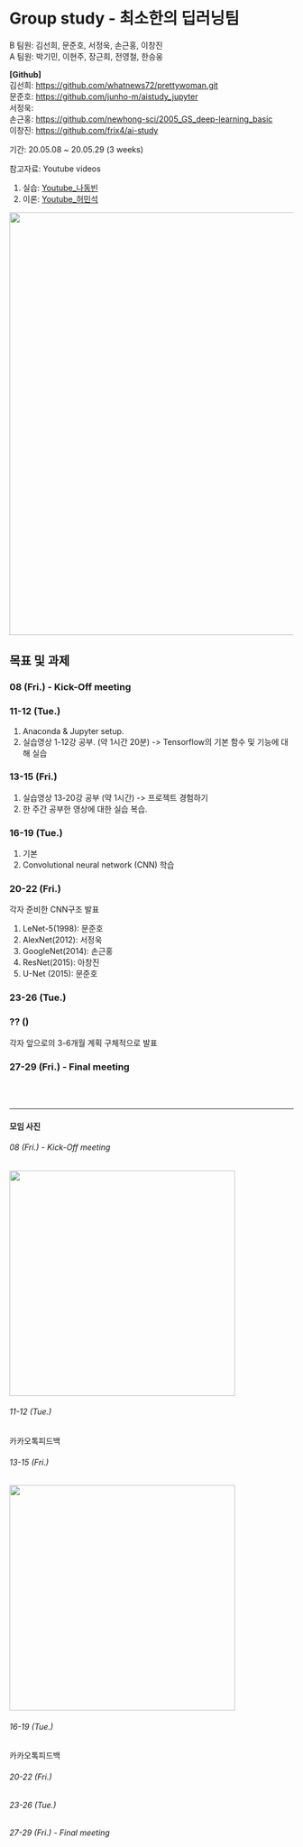# Group study - 최소한의 딥러닝팀
B 팀원: 김선희, 문준호, 서정욱, 손근홍, 이창진<br>
A 팀원: 박기민, 이현주, 장근희, 전영철, 한승웅

__[Github]__<br>
김선희: https://github.com/whatnews72/prettywoman.git<br>
문준호: https://github.com/junho-m/aistudy_jupyter<br>
서정욱: <br>
손근홍: https://github.com/newhong-sci/2005_GS_deep-learning_basic<br>
이창진: https://github.com/frix4/ai-study 

기간: 20.05.08 ~ 20.05.29 (3 weeks)

참고자료: Youtube videos
1. 실습: [Youtube_나동빈](https://www.youtube.com/watch?v=qxUD7fOseBQ&list=PLRx0vPvlEmdAbnmLH9yh03cw9UQU_o7PO)<br>
2. 이론: [Youtube_허민석](https://www.youtube.com/watch?v=ShaqWZx3Wzc&list=PLVNY1HnUlO24lnGmxdwTgfXkd4qhDbEkG)<br>
<img width="750" src="https://github.com/newhong-sci/2005_GS_deep-learning_basic/blob/master/img/Youtube_lecture_index_img.png?raw=true">


## 목표 및 과제<br>
### 08    (Fri.) - Kick-Off meeting<br>
### 11-12 (Tue.)<br>
1. Anaconda & Jupyter setup.
2. 실습영상 1-12강 공부. (약 1시간 20분) -> Tensorflow의 기본 함수 및 기능에 대해 실습
### 13-15 (Fri.)<br>
1. 실습영상 13-20강 공부 (약 1시간) -> 프로젝트 경험하기
2. 한 주간 공부한 영상에 대한 실습 복습.
### 16-19 (Tue.)<br>
1. 기본 
2. Convolutional neural network (CNN) 학습
### 20-22 (Fri.)<br>
각자 준비한 CNN구조 발표
1. LeNet-5(1998): 문준호
2. AlexNet(2012): 서정욱
3. GoogleNet(2014): 손근홍
4. ResNet(2015): 아창진
5. U-Net (2015): 문준호
### 23-26 (Tue.)<br>
### ?? ()<br>
각자 앞으로의 3-6개월 계획 구체적으로 발표
### 27-29 (Fri.) - Final meeting

<br><br>
- - -
#### 모임 사진
###### 08    (Fri.) - Kick-Off meeting<br>
<img width="400" src="https://github.com/newhong-sci/2005_GS_deep-learning_basic/blob/master/img/200508_Kick-off.png?raw=true"><br>
###### 11-12 (Tue.)<br>
카카오톡피드백
###### 13-15 (Fri.)<br>
<img width="400" src="https://github.com/newhong-sci/2005_GS_deep-learning_basic/blob/master/img/200515_2nd_Fri_Meeting.png?raw=true"><br>
###### 16-19 (Tue.)<br>
카카오톡피드백
###### 20-22 (Fri.)<br>
###### 23-26 (Tue.)<br>
###### 27-29 (Fri.) - Final meeting

